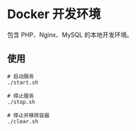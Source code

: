 # Docker 开发环境
包含 PHP、Nginx、MySQL 的本地开发环境。

## 使用
```
# 启动服务
./start.sh

# 停止服务
./stop.sh

# 停止并移除容器
./clear.sh

```
